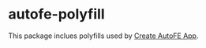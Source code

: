 # autofe-polyfill

This package inclues polyfills used by [Create AutoFE App](https://github.com/athm-fe/create-autofe-app).
